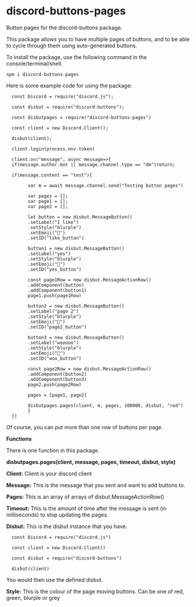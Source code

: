 # discord-buttons-pages
Button pages for the discord-buttons package.

This package allows you to have multiple pages of buttons, and to be able to cycle through them using auto-generated buttons.  

To install the package, use the following command in the console/terminal/shell.

`npm i discord-buttons-pages`

Here is some example code for using the package:
      
      const Discord = require("discord.js");
      
      const disbut = require("discord-buttons");
      
      const disbutpages = require("discord-buttons-pages")
      
      const client = new Discord.Client();
      
      disbut(client);
      
      client.login(process.env.token)
      
      client.on("message", async message=>{
      if(message.author.bot || message.channel.type == "dm")return;
      
      if(message.content == "test"){
      
            var m = await message.channel.send("Testing button pages")
            
            var pages = [];
            var page1 = [];
            var page2 = [];
            
            let button = new disbut.MessageButton()
            .setLabel("I like")
            .setStyle("blurple")
            .setEmoji("🍕")
            .setID("like_button")
      
            button1 = new disbut.MessageButton()
            .setLabel("yes")
            .setStyle("blurple")
            .setEmoji("🍕")
            .setID("yes_button")

            const page1Row = new disbut.MessageActionRow()
            .addComponent(button)
            .addComponent(button1)
            page1.push(page1Row)
            
            button2 = new disbut.MessageButton()
            .setLabel("page 2")
            .setStyle("blurple")
            .setEmoji("🍕")
            .setID("page2_button")
            
            button3 = new disbut.MessageButton()
            .setLabel("wooooo")
            .setStyle("blurple")
            .setEmoji("🍕")
            .setID("woo_button")
            
            const page2Row = new disbut.MessageActionRow()
            .addComponent(button2)
            .addComponent(button3)
            page2.push(page2Row)
            
            pages = [page1, page2]
            
            disbutpages.pages(client, m, pages, 100000, disbut, "red")
            }
      })
      
Of course, you can put more than one row of buttons per page.

**Functions**

There is one function in this package.

**disbutpages.pages(client, message, pages, timeout, disbut, style)**

**Client:**
Client is your discord client

**Message:**
This is the message that you sent and want to add buttons to.

**Pages:**
This is an array of arrays of disbut.MessageActionRow()

**Timeout:**
This is the amount of time after the message is sent (in milliseconds) to stop updating the pages.

**Disbut:**
This is the disbut instance that you have.

      const Discord = require("discord.js")

      const client = new Discord.Client()

      const disbut = require("discord-buttons")

      disbut(client)

You would then use the defined disbut.

**Style:**
This is the colour of the page moving buttons.
Can be one of red, green, blurple or grey
